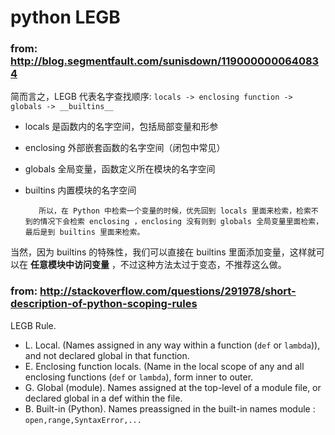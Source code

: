 # python LEGB #

### from: http://blog.segmentfault.com/sunisdown/1190000000640834


简而言之，LEGB 代表名字查找顺序: ``locals -> enclosing function -> globals -> __builtins__``

* locals 是函数内的名字空间，包括局部变量和形参
* enclosing 外部嵌套函数的名字空间（闭包中常见）
* globals 全局变量，函数定义所在模块的名字空间
* builtins 内置模块的名字空间


         所以，在 Python 中检索一个变量的时候，优先回到 locals 里面来检索，检索不到的情况下会检索 enclosing ，enclosing 没有则到 globals 全局变量里面检索，最后是到 builtins 里面来检索。

当然，因为 builtins 的特殊性，我们可以直接在 builtins 里面添加变量，这样就可以在 **任意模块中访问变量** ，不过这种方法太过于变态，不推荐这么做。


### from: http://stackoverflow.com/questions/291978/short-description-of-python-scoping-rules 

LEGB Rule.

*  L. Local. (Names assigned in any way within a function (`def` or `lambda`)), and not declared global in that function.
*  E. Enclosing function locals. (Name in the local scope of any and all enclosing functions (`def` or `lambda`), form inner to outer.
*  G. Global (module). Names assigned at the top-level of a module file, or declared global in a def within the file.
*  B. Built-in (Python). Names preassigned in the built-in names module : ``open,range,SyntaxError,...``

